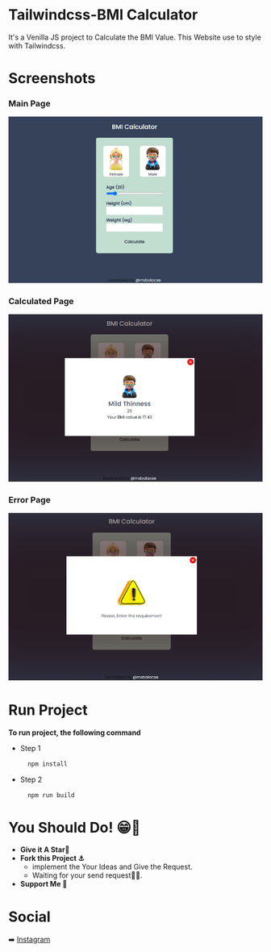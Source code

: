 # Tailwindcss-BMI Calculator

It's a Venilla JS project to Calculate the BMI Value. This Website use to style with Tailwindcss.

# Screenshots

### Main Page

![photo](./assets/screenshots/screenshot%202.jpg)

### Calculated Page

![photo](./assets/screenshots/screenshot%201.jpg)

### Error Page

![photo](./assets/screenshots/screenshot%203.jpg)

# Run Project

**To run project, the following command**

- Step 1

  ```bash
    npm install
  ```

- Step 2

  ```bash
    npm run build
  ```

# You Should Do! 😁🙏

- **Give it A Star🌟**
- **Fork this Project ⚓**
  - implement the Your Ideas and Give the Request.
  - Waiting for your send request👨‍💻.
- **Support Me 🤩**

# Social

➡️ [Instagram](https://www.instagram.com/msbala_/)
